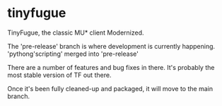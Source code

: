 # tinyfugue
TinyFugue, the classic MU* client Modernized.

The 'pre-release' branch is where development is currently happening.
'pythong'scripting' merged into 'pre-release'

There are a number of features and bug fixes in there.
It's probably the most stable version of TF out there.

Once it's been fully cleaned-up and packaged, it will
move to the main branch.
